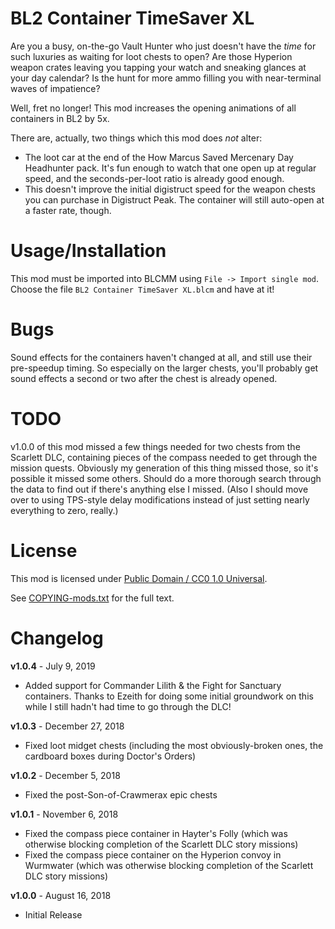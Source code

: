 BL2 Container TimeSaver XL
==========================

Are you a busy, on-the-go Vault Hunter who just doesn't have the
*time* for such luxuries as waiting for loot chests to open?  Are
those Hyperion weapon crates leaving you tapping your watch and
sneaking glances at your day calendar?  Is the hunt for more ammo
filling you with near-terminal waves of impatience?

Well, fret no longer!  This mod increases the opening animations
of all containers in BL2 by 5x.

There are, actually, two things which this mod does *not* alter:

 * The loot car at the end of the How Marcus Saved Mercenary Day
   Headhunter pack.  It's fun enough to watch that one open up at
   regular speed, and the seconds-per-loot ratio is already good
   enough.
 * This doesn't improve the initial digistruct speed for the weapon
   chests you can purchase in Digistruct Peak.  The container will
   still auto-open at a faster rate, though.

Usage/Installation
==================

This mod must be imported into BLCMM using `File -> Import single mod`.
Choose the file `BL2 Container TimeSaver XL.blcm` and have at it!

Bugs
====

Sound effects for the containers haven't changed at all, and still
use their pre-speedup timing.  So especially on the larger chests,
you'll probably get sound effects a second or two after the chest
is already opened.

TODO
====

v1.0.0 of this mod missed a few things needed for two chests
from the Scarlett DLC, containing pieces of the compass needed
to get through the mission quests.  Obviously my generation of
this thing missed those, so it's possible it missed some others.
Should do a more thorough search through the data to find out
if there's anything else I missed.  (Also I should move over
to using TPS-style delay modifications instead of just setting
nearly everything to zero, really.)

License
=======

This mod is licensed under
[Public Domain / CC0 1.0 Universal](https://creativecommons.org/publicdomain/zero/1.0/).

See [COPYING-mods.txt](../COPYING-mods.txt) for the full text.

Changelog
=========

**v1.0.4** - July 9, 2019
 * Added support for Commander Lilith & the Fight for Sanctuary containers.
   Thanks to Ezeith for doing some initial groundwork on this while I
   still hadn't had time to go through the DLC!

**v1.0.3** - December 27, 2018
 * Fixed loot midget chests (including the most obviously-broken ones, the
   cardboard boxes during Doctor's Orders)

**v1.0.2** - December 5, 2018
 * Fixed the post-Son-of-Crawmerax epic chests

**v1.0.1** - November 6, 2018
 * Fixed the compass piece container in Hayter's Folly (which was otherwise
   blocking completion of the Scarlett DLC story missions)
 * Fixed the compass piece container on the Hyperion convoy in Wurmwater (which
   was otherwise blocking completion of the Scarlett DLC story missions)

**v1.0.0** - August 16, 2018
 * Initial Release
